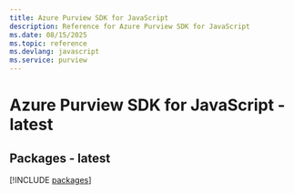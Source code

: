 ```yaml
---
title: Azure Purview SDK for JavaScript
description: Reference for Azure Purview SDK for JavaScript
ms.date: 08/15/2025
ms.topic: reference
ms.devlang: javascript
ms.service: purview
---
```

# Azure Purview SDK for JavaScript - latest
## Packages - latest
[!INCLUDE [packages](purview-index.md)]